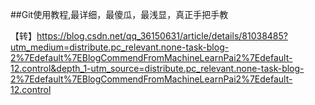 ##Git使用教程,最详细，最傻瓜，最浅显，真正手把手教

【转】https://blog.csdn.net/qq_36150631/article/details/81038485?utm_medium=distribute.pc_relevant.none-task-blog-2%7Edefault%7EBlogCommendFromMachineLearnPai2%7Edefault-12.control&depth_1-utm_source=distribute.pc_relevant.none-task-blog-2%7Edefault%7EBlogCommendFromMachineLearnPai2%7Edefault-12.control

